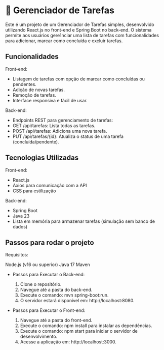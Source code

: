 # :star2: Gerenciador de Tarefas

Este é um projeto de um Gerenciador de Tarefas simples, desenvolvido utilizando React.js no front-end e Spring Boot no back-end. O sistema permite aos usuários gere1nciar uma lista de tarefas com funcionalidades para adicionar, marcar como concluída e excluir tarefas.

## Funcionalidades

Front-end:

- Listagem de tarefas com opção de marcar como concluídas ou pendentes.
- Adição de novas tarefas.
- Remoção de tarefas.
- Interface responsiva e fácil de usar.

Back-end:

- Endpoints REST para gerenciamento de tarefas:
 - GET /api/tarefas: Lista todas as tarefas.
 - POST /api/tarefas: Adiciona uma nova tarefa.
 - PUT /api/tarefas/{id}: Atualiza o status de uma tarefa (concluída/pendente).

## Tecnologias Utilizadas

Front-end:

- React.js
- Axios para comunicação com a API
- CSS para estilização

Back-end:

- Spring Boot
- Java 23
- Lista em memória para armazenar tarefas (simulação sem banco de dados)

## Passos para rodar o projeto

Requisitos:

Node.js (v16 ou superior)
Java 17
Maven

- Passos para Executar o Back-end:

  1. Clone o repositório.
  2. Navegue até a pasta do back-end.
  3. Execute o comando: mvn spring-boot:run.
  4. O servidor estará disponível em: http://localhost:8080.

- Passos para Executar o Front-end:

  1. Navegue até a pasta do front-end.
  2. Execute o comando: npm install para instalar as dependências.
  3. Execute o comando: npm start para iniciar o servidor de desenvolvimento.
  4. Acesse a aplicação em: http://localhost:3000.


